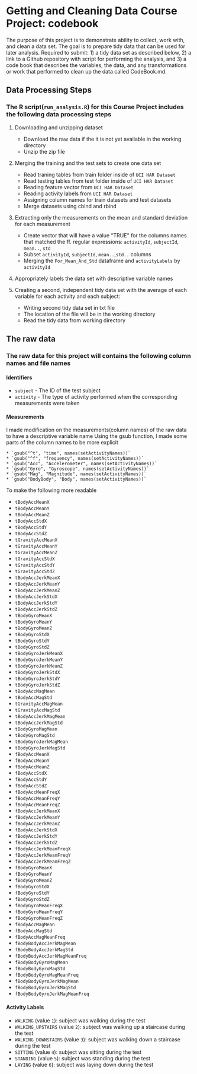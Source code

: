 # Getting and Cleaning Data Course Project: codebook

The purpose of this project is to demonstrate ability to collect, work with, and clean a data set. 
The goal is to prepare tidy data that can be used for later analysis. Required to submit: 1) a tidy data set as described below, 
2) a link to a Github repository with script for performing the analysis, and 3) a code book that describes the variables, 
the data, and any transformations or work that performed to clean up the data called CodeBook.md.


## Data Processing Steps
### The R script(`run_analysis.R`) for this Course Project includes the following data processing steps

1. Downloading and unzipping dataset
    * Download the raw data if the it is not yet available in the working directory
    * Unzip the zip file
  
2. Merging the training and the test sets to create one data set
    * Read traning tables from train folder inside of `UCI HAR Dataset`
    * Read testing tables from test folder inside of `UCI HAR Dataset`
    * Reading feature vector from `UCI HAR Dataset`
    * Reading activity labels from `UCI HAR Dataset`
    * Assigning column names for train datasets and test datasets
    * Merge datasets using cbind and rbind
  
3. Extracting only the measurements on the mean and standard deviation for each measurement
    * Create vector that will have a value "TRUE" for the columns names that matched the ff. regular expressions:
    `activityId`, `subjectId`, `mean..`, `std`
    * Subset `activityId`, `subjectId`, `mean..`,`std..` columns
    * Merging the `For_Mean_And_Std` dataframe and `activityLabels` by `activityId`

4. Appropriately labels the data set with descriptive variable names

5. Creating a second, independent tidy data set with the average of each variable for each activity and each subject:
    * Writing second tidy data set in txt file
    * The location of the file will be in the working directory
    * Read the tidy data from working directory
    

## The raw data 
### The raw data for this project will contains the following column names and file names

#### Identifiers

  * `subject` - The ID of the test subject
  * `activity` - The type of activity performed when the corresponding measurements were taken

#### Measurements
I made modification on the measurements(column names) of the raw data to have a descriptive variable name
Using the gsub function, I made some parts of the column names to be more explicit

    * `gsub("^t", "time", names(setActivityNames))`
    * `gsub("^f", "frequency", names(setActivityNames))`
    * `gsub("Acc", "Accelerometer", names(setActivityNames))`
    * `gsub("Gyro", "Gyroscope", names(setActivityNames))`
    * `gsub("Mag", "Magnitude", names(setActivityNames))`
    * `gsub("BodyBody", "Body", names(setActivityNames))`

To make the following more readable

  * `tBodyAccMeanX`
  * `tBodyAccMeanY`
  * `tBodyAccMeanZ`
  * `tBodyAccStdX`
  * `tBodyAccStdY`
  * `tBodyAccStdZ`
  * `tGravityAccMeanX`
  * `tGravityAccMeanY`
  * `tGravityAccMeanZ`
  * `tGravityAccStdX`
  * `tGravityAccStdY`
  * `tGravityAccStdZ`
  * `tBodyAccJerkMeanX`
  * `tBodyAccJerkMeanY`
  * `tBodyAccJerkMeanZ`
  * `tBodyAccJerkStdX`
  * `tBodyAccJerkStdY`
  * `tBodyAccJerkStdZ`
  * `tBodyGyroMeanX`
  * `tBodyGyroMeanY`
  * `tBodyGyroMeanZ`
  * `tBodyGyroStdX`
  * `tBodyGyroStdY`
  * `tBodyGyroStdZ`
  * `tBodyGyroJerkMeanX`
  * `tBodyGyroJerkMeanY`
  * `tBodyGyroJerkMeanZ`
  * `tBodyGyroJerkStdX`
  * `tBodyGyroJerkStdY`
  * `tBodyGyroJerkStdZ`
  * `tBodyAccMagMean`
  * `tBodyAccMagStd`
  * `tGravityAccMagMean`
  * `tGravityAccMagStd`
  * `tBodyAccJerkMagMean`
  * `tBodyAccJerkMagStd`
  * `tBodyGyroMagMean`
  * `tBodyGyroMagStd`
  * `tBodyGyroJerkMagMean`
  * `tBodyGyroJerkMagStd`
  * `fBodyAccMeanX`
  * `fBodyAccMeanY`
  * `fBodyAccMeanZ`
  * `fBodyAccStdX`
  * `fBodyAccStdY`
  * `fBodyAccStdZ`
  * `fBodyAccMeanFreqX`
  * `fBodyAccMeanFreqY`
  * `fBodyAccMeanFreqZ`
  * `fBodyAccJerkMeanX`
  * `fBodyAccJerkMeanY`
  * `fBodyAccJerkMeanZ`
  * `fBodyAccJerkStdX`
  * `fBodyAccJerkStdY`
  * `fBodyAccJerkStdZ`
  * `fBodyAccJerkMeanFreqX`
  * `fBodyAccJerkMeanFreqY`
  * `fBodyAccJerkMeanFreqZ`
  * `fBodyGyroMeanX`
  * `fBodyGyroMeanY`
  * `fBodyGyroMeanZ`
  * `fBodyGyroStdX`
  * `fBodyGyroStdY`
  * `fBodyGyroStdZ`
  * `fBodyGyroMeanFreqX`
  * `fBodyGyroMeanFreqY`
  * `fBodyGyroMeanFreqZ`
  * `fBodyAccMagMean`
  * `fBodyAccMagStd`
  * `fBodyAccMagMeanFreq`
  * `fBodyBodyAccJerkMagMean`
  * `fBodyBodyAccJerkMagStd`
  * `fBodyBodyAccJerkMagMeanFreq`
  * `fBodyBodyGyroMagMean`
  * `fBodyBodyGyroMagStd`
  * `fBodyBodyGyroMagMeanFreq`
  * `fBodyBodyGyroJerkMagMean`
  * `fBodyBodyGyroJerkMagStd`
  * `fBodyBodyGyroJerkMagMeanFreq`

#### Activity Labels

  * `WALKING` (value `1`): subject was walking during the test
  * `WALKING_UPSTAIRS` (value `2`): subject was walking up a staircase during the test
  * `WALKING_DOWNSTAIRS` (value `3`): subject was walking down a staircase during the test
  * `SITTING` (value `4`): subject was sitting during the test
  * `STANDING` (value `5`): subject was standing during the test
  * `LAYING` (value `6`): subject was laying down during the test
